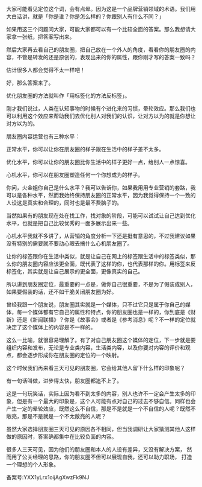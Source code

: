 大家可能看见定位这个词，会有点晕。因为这是一个品牌营销领域的术语。我们用大白话讲，就是「你是谁？你是怎么样的？你跟别人有什么不同？」

如果用这三个问题问大家，可能大家都可以有一个比较全面的答案。那么我想请大家拿一张纸，把答案写出来。

然后大家再去看自己的朋友圈，把自己放在一个外人的角度，看看你的朋友圈的内容，不管是转发的还是原创的，表现出来的你的属性，跟你刚才写的答案一致吗？

估计很多人都会觉得不太一样吧！

好，那么答案来了。

优化朋友圈的方法就叫作「用标签化的方法反标签」。

刚才我们说过，人类在认知事物的时候有个进化来的习惯，晕轮效应。那么我们也可以利用这个效应来帮助我们去优化别人对我们的认识，让对方以为的就是你想让对方以为的。

朋友圈内容运营也有三种水平：

正常水平，你可以让你在朋友圈的样子跟在生活中的样子差不太多。

优化水平，你可以让你的朋友圈比你生活中的样子更好一点，给别人一点惊喜。

心机水平，你可以在朋友圈塑造任何一个你想成为的样子。

你问，火金姐你自己是什么水平？我可以告诉你，如果我用用专业营销的套路，我可以是各种水平，然而我始终保持朋友圈的正常水平，因为我觉得保持一个一致的人设这是真实和合理的，同时也是最不费脑子的。

当然如果有的朋友现在处在找工作，找对象的阶段，可能可以试试让自己达到优化水平，也就是把自己比较优秀的一面多展示出来一些。

心机水平我就不多讲了，从营销的角度分析一下还是挺有意思的，不过我建议如果没有特别的需要就不要动心眼去搞什么心机朋友圈了。

让你的标签跟你在生活中类似，就是让自己在网上的标签跟生活中的标签类似，那么你的朋友圈内容应该更全面，既代表了这样的你，也代表那样的你。用标签来反标签化，其实就是让自己展示的更全面，更像真实的自己。

所以讲到朋友圈定位，最重要的一点是，做你自己很重要，不是为了假装成别人，如果要假装的话，还不如干脆关闭朋友圈为好。

曾经我跟一个朋友说，朋友圈其实就是一个媒体，只不过它只是属于你自己的媒体，每一个媒体都有它自己的属性和特点，你的朋友圈也是一样的，你到底是《财新》还是《新闻联播》？你是《故事会》或者是《参考消息》呢？不一样的定位就决定了这个媒体上的内容是不一样的。

这么一比喻，就很容易理解了。有了对自己朋友圈这个媒体的定位，下一步就是要组织内容和发布，无论是专业类内容，生活类内容，以及你要对内容的评价和观点，都会逐步形成你在朋友圈的定位的一个映射。

这个时候我们再来看三天可见的朋友圈，它会给其他人留下什么样的印象呢？

有一句话叫做，进步得太快，朋友圈都追不上了。

这是一句玩笑话，实际上因为看不到太多的内容，别人也许不一定会产生太多的印象，但是有一个最大的印象是，这个人可能有点对自己的过去不够自信。同样也会产生一定的晕轮效应，既然这么不自信，那是不是就是一个不自信的人呢？既然不敞亮，那是不是就是一个不太敞亮的人呢？

虽然大家选择朋友圈三天可见的原因各不相同，但当我调研让大家猜测其他人这样做的原因时，答案确都集中在比较负面的内容。

很多人三天可见，因为他们的朋友圈和本人的人设有差异，又没有解决方案， 然而用了公关经理的思路，你的朋友圈不但可以展现自我，还可以助力职场， 打造一个理想的个人形象。

备案号:YXX1yLrx1oijAgXwzFk9NJ